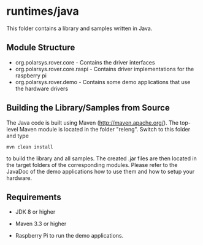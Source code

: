 runtimes/java
=============

This folder contains a library and samples written in Java.

Module Structure
----------------

 * org.polarsys.rover.core - Contains the driver interfaces
 * org.polarsys.rover.core.raspi - Contains driver implementations for the raspberry pi
 * org.polarsys.rover.demo	- Contains some demo applications that use the hardware drivers


Building the Library/Samples from Source
----------------------------------------

The Java code is built using Maven (http://maven.apache.org/). The top-level Maven module is located in the folder "releng". Switch to this folder and type

	mvn clean install 
	
to build the library and all samples. The created .jar files are then located in the target folders of the corresponding modules. Please refer to the JavaDoc 
of the demo applications how to use them and how to setup your hardware.


Requirements
------------

 * JDK 8 or higher
 * Maven 3.3 or higher
 
 * Raspberry Pi to run the demo applications.